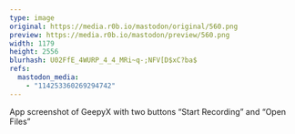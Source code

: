 ```yaml
---
type: image
original: https://media.r0b.io/mastodon/original/560.png
preview: https://media.r0b.io/mastodon/preview/560.png
width: 1179
height: 2556
blurhash: U02FfE_4WURP_4_4_MRi~q-;NFV[D$xC?ba$
refs:
  mastodon_media:
    - "114253360269294742"
---
```


App screenshot of GeepyX with two buttons “Start Recording” and “Open Files”
